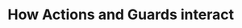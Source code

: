 # How Actions and Guards interact

<!---
Explain how Guards flow into Actions from a single call.
Explain how each function must cascade variables into each function signature
--->


<!---
Explain the use of singledispatch
--->


<!---
Explain the alternative of truncating variable to match function signatures
--->
